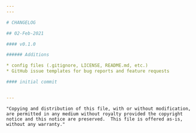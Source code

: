 ```yaml
---
---

# CHANGELOG

## 02-Feb-2021

#### v0.1.0

###### Additions

* config files (.gitignore, LICENSE, README.md, etc.)
* GitHub issue templates for bug reports and feature requests

#### initial commit


---
```


    "Copying and distribution of this file, with or without modification,
    are permitted in any medium without royalty provided the copyright
    notice and this notice are preserved.  This file is offered as-is,
    without any warranty."